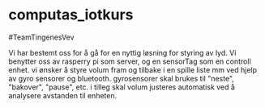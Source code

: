 # computas_iotkurs


#TeamTingenesVev

Vi har bestemt oss for å gå for en nyttig løsning for styring av lyd.
Vi benytter oss av rasperry pi som server, og en sensorTag som en controll enhet.
vi ønsker å styre volum fram og tilbake i en spille liste mm ved hjelp av gyro sensorer og bluetooth.
gyrosensorer skal brukes til "neste", "bakover", "pause", etc. i tilleg skal volum justeres automatisk ved å 
analysere avstanden til enheten.

